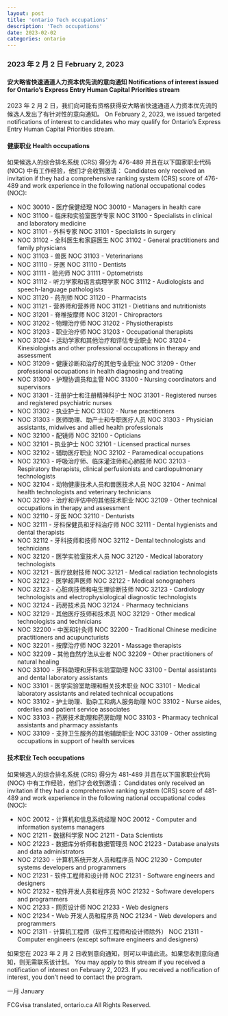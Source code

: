 ```yaml
---
layout: post
title: 'ontario Tech occupations'
description: 'Tech occupations'
date: 2023-02-02
categories: ontario
---
```


### 2023 年 2 月 2 日	February 2, 2023

#### 安大略省快速通道人力资本优先流的意向通知	Notifications of interest issued for Ontario’s Express Entry Human Capital Priorities stream

2023 年 2 月 2 日，我们向可能有资格获得安大略省快速通道人力资本优先流的候选人发出了有针对性的意向通知。	On February 2, 2023, we issued targeted notifications of interest to candidates who may qualify for Ontario’s Express Entry Human Capital Priorities stream.

#### 健康职业	Health occupations

如果候选人的综合排名系统 (CRS) 得分为 476-489 并且在以下国家职业代码 (NOC) 中有工作经验，他们才会收到邀请：	Candidates only received an invitation if they had a comprehensive ranking system (CRS) score of 476-489 and work experience in the following national occupational codes (NOC):

* NOC 30010 - 医疗保健经理	NOC 30010 - Managers in health care
* NOC 31100 - 临床和实验室医学专家	NOC 31100 - Specialists in clinical and laboratory medicine
* NOC 31101 - 外科专家	NOC 31101 - Specialists in surgery
* NOC 31102 - 全科医生和家庭医生	NOC 31102 - General practitioners and family physicians
* NOC 31103 - 兽医	NOC 31103 - Veterinarians
* NOC 31110 - 牙医	NOC 31110 - Dentists
* NOC 31111 - 验光师	NOC 31111 - Optometrists
* NOC 31112 - 听力学家和语言病理学家	NOC 31112 - Audiologists and speech-language pathologists
* NOC 31120 - 药剂师	NOC 31120 - Pharmacists
* NOC 31121 - 营养师和营养师	NOC 31121 - Dietitians and nutritionists
* NOC 31201 - 脊椎按摩师	NOC 31201 - Chiropractors
* NOC 31202 - 物理治疗师	NOC 31202 - Physiotherapists
* NOC 31203 - 职业治疗师	NOC 31203 - Occupational therapists
* NOC 31204 - 运动学家和其他治疗和评估专业职业	NOC 31204 - Kinesiologists and other professional occupations in therapy and assessment
* NOC 31209 - 健康诊断和治疗的其他专业职业	NOC 31209 - Other professional occupations in health diagnosing and treating
* NOC 31300 - 护理协调员和主管	NOC 31300 - Nursing coordinators and supervisors
* NOC 31301 - 注册护士和注册精神科护士	NOC 31301 - Registered nurses and registered psychiatric nurses
* NOC 31302 - 执业护士	NOC 31302 - Nurse practitioners
* NOC 31303 - 医师助理、助产士和专职医疗人员	NOC 31303 - Physician assistants, midwives and allied health professionals
* NOC 32100 - 配镜师	NOC 32100 - Opticians
* NOC 32101 - 执业护士	NOC 32101 - Licensed practical nurses
* NOC 32102 - 辅助医疗职业	NOC 32102 - Paramedical occupations
* NOC 32103 - 呼吸治疗师、临床灌注师和心肺技师	NOC 32103 - Respiratory therapists, clinical perfusionists and cardiopulmonary technologists
* NOC 32104 - 动物健康技术人员和兽医技术人员	NOC 32104 - Animal health technologists and veterinary technicians
* NOC 32109 - 治疗和评估中的其他技术职业	NOC 32109 - Other technical occupations in therapy and assessment
* NOC 32110 - 牙医	NOC 32110 - Denturists
* NOC 32111 - 牙科保健员和牙科治疗师	NOC 32111 - Dental hygienists and dental therapists
* NOC 32112 - 牙科技师和技师	NOC 32112 - Dental technologists and technicians
* NOC 32120 - 医学实验室技术人员	NOC 32120 - Medical laboratory technologists
* NOC 32121 - 医疗放射技师	NOC 32121 - Medical radiation technologists
* NOC 32122 - 医学超声医师	NOC 32122 - Medical sonographers
* NOC 32123 - 心脏病技师和电生理诊断技师	NOC 32123 - Cardiology technologists and electrophysiological diagnostic technologists
* NOC 32124 - 药房技术员	NOC 32124 - Pharmacy technicians
* NOC 32129 - 其他医疗技师和技术员	NOC 32129 - Other medical technologists and technicians
* NOC 32200 - 中医和针灸师	NOC 32200 - Traditional Chinese medicine practitioners and acupuncturists
* NOC 32201 - 按摩治疗师	NOC 32201 - Massage therapists
* NOC 32209 - 其他自然疗法从业者	NOC 32209 - Other practitioners of natural healing
* NOC 33100 - 牙科助理和牙科实验室助理	NOC 33100 - Dental assistants and dental laboratory assistants
* NOC 33101 - 医学实验室助理和相关技术职业	NOC 33101 - Medical laboratory assistants and related technical occupations
* NOC 33102 - 护士助理、勤杂工和病人服务助理	NOC 33102 - Nurse aides, orderlies and patient service associates
* NOC 33103 - 药房技术助理和药房助理	NOC 33103 - Pharmacy technical assistants and pharmacy assistants
* NOC 33109 - 支持卫生服务的其他辅助职业	NOC 33109 - Other assisting occupations in support of health services

#### 技术职业	Tech occupations

如果候选人的综合排名系统 (CRS) 得分为 481-489 并且在以下国家职业代码 (NOC) 中有工作经验，他们才会收到邀请：	Candidates only received an invitation if they had a comprehensive ranking system (CRS) score of 481-489 and work experience in the following national occupational codes (NOC):

* NOC 20012 - 计算机和信息系统经理	NOC 20012 - Computer and information systems managers
* NOC 21211 - 数据科学家	NOC 21211 - Data Scientists
* NOC 21223 - 数据库分析师和数据管理员	NOC 21223 - Database analysts and data administrators
* NOC 21230 - 计算机系统开发人员和程序员	NOC 21230 - Computer systems developers and programmers
* NOC 21231 - 软件工程师和设计师	NOC 21231 - Software engineers and designers
* NOC 21232 - 软件开发人员和程序员	NOC 21232 - Software developers and programmers
* NOC 21233 - 网页设计师	NOC 21233 - Web designers
* NOC 21234 - Web 开发人员和程序员	NOC 21234 - Web developers and programmers
* NOC 21311 - 计算机工程师（软件工程师和设计师除外）	NOC 21311 - Computer engineers (except software engineers and designers)

如果您在 2023 年 2 月 2 日收到意向通知，则可以申请此流。如果您收到意向通知，则无需联系该计划。	You may apply to this stream if you received a notification of interest on February 2, 2023. If you received a notification of interest, you don’t need to contact the program.

一月	January

FCGvisa translated, ontario.ca All Rights Reserved.
